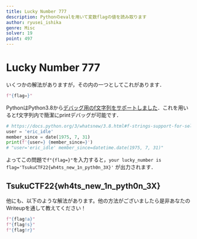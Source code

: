 ```yaml
---
title: Lucky Number 777
description: Pythonのevalを用いて変数flagの値を読み取ります
author: ryusei_ishika
genre: Misc
solver: 19
point: 497
---
```


# Lucky Number 777

いくつかの解法がありますが，その内の一つとしてこれがあります．

```python
f"{flag=}"
```

PythonはPython3.8から[デバッグ用のf文字列をサポートしました](https://docs.python.org/3/whatsnew/3.8.html#f-strings-support-for-self-documenting-expressions-and-debugging)．これを用いるとf文字列内で簡潔にprintデバッグが可能です．

```python
# https://docs.python.org/3/whatsnew/3.8.html#f-strings-support-for-self-documenting-expressions-and-debugging
user = 'eric_idle'
member_since = date(1975, 7, 31)
print(f'{user=} {member_since=}')
# "user='eric_idle' member_since=datetime.date(1975, 7, 31)"
```

よってこの問題で`f"{flag=}"`を入力すると，`your lucky_number is flag='TsukuCTF22{wh4ts_new_1n_pyth0n_3X}'` が出力されます．

## TsukuCTF22{wh4ts_new_1n_pyth0n_3X}

他にも、以下のような解法があります。他の方法がございましたら是非あなたのWriteupを通して教えてください！

```python
f"{flag!a}"
f"{flag!s}"
f"{flag!r}"
```
